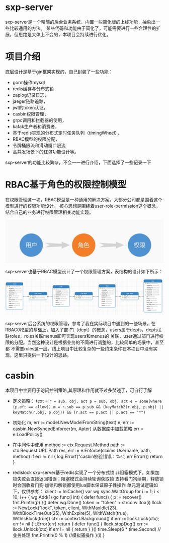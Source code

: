 # sxp-server

sxp-server是一个精简的后台业务系统，内置一些简化版的上线功能，抽象出一些比较通用的方法。
某些代码和功能由于简化了，可能需要进行一些合理性的扩展，但思路是大体上不变的，本项目会持续进行优化。


# 项目介绍

底层设计是基于gin框架实现的，自己封装了一些功能：
- gorm操作mysql
- redis缓存与分布式锁
- zaplog记录日志，
- jaeger链路追踪，
- jwt的token认证，
- casbin权限管理，
- grpc调用和拦截器的使用，
- kafak生产者和消费者，
- 基于redis实现的分布式定时任务队列（timingWheel），
- RBAC模型的权限分配，
- 令牌桶限流和滑动窗口限流
- 高并发场景下的红包功能设计等。

sxp-server的功能比较繁杂，不会一一进行介绍，下面选择了一些记录一下


# RBAC基于角色的权限控制模型

在权限管理这一块，RBAC模型是一种通用的解决方案，大部分公司都是围着这个模型进行的权限功能设计，
核心思想是围绕着user-role-permission这个概念，结合自己的业务进行权限管理相关功能实现。

![img_1.png](img_1.png)

sxp-server也基于RBAC模型设计了一个权限管理方案，表结构的设计如下所示：

![img_2.png](img_2.png)

sxp-server后台系统的权限管理，参考了我在实际项目中遇到的一些场景。在RBAC0模型的基础上，加入了部
门（dept）的概念，users属于depts，depts关联roles，roles关联menus即可实现users和menus的
关联，user通过部门进行权限的分配。当然这种设计是根据业务的不同进行调整的，比较简单的场景中，甚至都
不需要roles这一层。线上项目中比较复杂的一些约束条件在本项目中没有实现，这里只提供一下设计的思路。

# casbin

本项目中主要用于访问控制策略,其原理和作用就不过多赘述了，可自行了解

- 定义策略：
    text = `r = sub, obj, act
    p = sub, obj, act
    e = some(where (p.eft == allow))
    m = r.sub == p.sub && (keyMatch2(r.obj, p.obj) || keyMatch(r.obj, p.obj)) && (r.act == p.act || p.act == "*")`

- 初始化
  m, err := model.NewModelFromString(text)
  e, err := casbin.NewSyncedEnforcer(m, Apter)
  从数据库中加载策略
  err = e.LoadPolicy()

- 在中间件中使用
  method := ctx.Request.Method
  path := ctx.Request.URL.Path
  res, err := e.Enforce(claims.Username, path, method)
  if err != nil {
    log.Errorf("casbin校验错误：%s", err.Error())
  return
  }
    
- redislock
  sxp-server基于redis实现了一个分布式锁
  非阻塞模式下，如果加锁失败会直接返回错误；阻塞模式会持续轮询获取锁
  支持看门狗续期，释放锁时会回收看门狗
  加锁和解锁都使用lua脚本保证原子性操作
  单元测试逻辑如下，仅供参考：
  client := IniCache()
  var wg sync.WaitGroup
  for i := 1; i < 10; i++ {
    wg.Add(1)
    go func(i int) {
    defer func() {
      p := recover()
      fmt.Println(p)
    }()
    defer wg.Done()
    token := "token" + strconv.Itoa(i)
    llock := NewLock("lock", token, client, WithMaxIdle(23), WithBlockTimeOut(25), WithExpire(5), WithWatch(true), WithIsBlock(true))
    ctx := context.Background()
    if err := llock.Lock(ctx); err != nil {
      t.Error(err)
      return
    }
    defer func() {
      llock.stopDog()
      err := llock.Unlock(ctx)
      if err != nil {
        return
      }
    }()
    time.Sleep(6 * time.Second) //业务处理
    fmt.Println(0 % 1)          //模拟骚操作
      }(i)
  }
    
